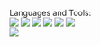 
Languages and Tools: 
<br>
<img src="https://img.shields.io/badge/Python-3776AB?style=for-the-badge&logo=python&logoColor=white"/>
<img src="https://img.shields.io/badge/pandas-%23150458.svg?style=for-the-badge&logo=pandas&logoColor=white"/>
<img src="https://img.shields.io/badge/numpy-%23013243.svg?style=for-the-badge&logo=numpy&logoColor=white"/>
<img src="https://img.shields.io/badge/MongoDB-4EA94B?style=for-the-badge&logo=mongodb&logoColor=white"/>
<img src="https://img.shields.io/badge/Plotly-%233F4F75.svg?style=for-the-badge&logo=plotly&logoColor=white"/>
<img src="https://img.shields.io/badge/Heroku-430098?style=for-the-badge&logo=heroku&logoColor=white"/>
<br>
<img src="https://img.shields.io/badge/Android-3DDC84?style=for-the-badge&logo=android&logoColor=white"/>



<!---
devdsml/devdsml is a ✨ special ✨ repository because its `README.md` (this file) appears on your GitHub profile.
You can click the Preview link to take a look at your changes.
--->

